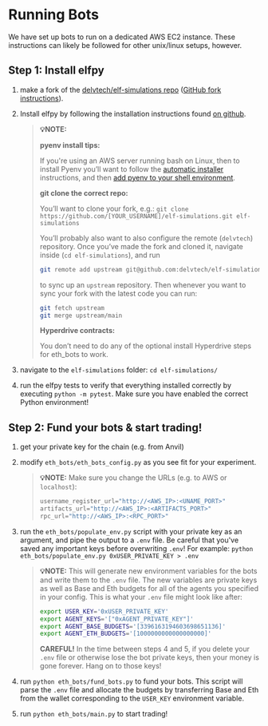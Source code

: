 # Running Bots

We have set up bots to run on a dedicated AWS EC2 instance.
These instructions can likely be followed for other unix/linux setups, however.

## Step 1: Install elfpy

1. make a fork of the [delvtech/elf-simulations repo](https://github.com/delvtech/elf-simulations) ([GitHub fork instructions](https://docs.github.com/en/get-started/quickstart/fork-a-repo?tool=webui&platform=mac)).

2. Install elfpy by following the installation instructions found [on github](https://github.com/delvtech/elf-simulations/blob/main/INSTALL.md).

    >**💡NOTE:**
    >
    >**pyenv install tips:**
    >
    >If you're using an AWS server running bash on Linux, then to install Pyenv you’ll want to follow the [automatic installer](https://github.com/pyenv/pyenv#automatic-installer) instructions, and then [add pyenv to your shell environment](https://github.com/pyenv/pyenv#set-up-your-shell-environment-for-pyenv).
    >
    >**git clone the correct repo:**
    >
    >You’ll want to clone your fork,
    >e.g.: `git clone https://github.com/[YOUR_USERNAME]/elf-simulations.git elf-simulations`
    >
    >You’ll probably also want to also configure the remote (`delvtech`) repository.
    >Once you’ve made the fork and cloned it, navigate inside (`cd elf-simulations`), and run
    >
    >```bash
    >git remote add upstream git@github.com:delvtech/elf-simulations.git
    >```
    >
    >to sync up an `upstream` repository.
    >Then whenever you want to sync your fork with the latest code you can run:
    >
    >```bash
    >git fetch upstream
    >git merge upstream/main
    >```
    >
    >**Hyperdrive contracts:**
    >
    >You don’t need to do any of the optional install Hyperdrive steps for eth_bots to work.
    >

3. navigate to the `elf-simulations` folder: `cd elf-simulations/`

4. run the elfpy tests to verify that everything installed correctly by executing `python -m pytest`. Make sure you have enabled the correct Python environment!

## Step 2: Fund your bots & start trading!

1. get your private key for the chain (e.g. from Anvil)
2. modify `eth_bots/eth_bots_config.py` as you see fit for your experiment.

    >**💡NOTE:**
    >Make sure you change the URLs (e.g. to AWS or `localhost`):
    >
    >```python
    >username_register_url="http://<AWS_IP>:<UNAME_PORT>"
    >artifacts_url="http://<AWS_IP>:<ARTIFACTS_PORT>"
    >rpc_url="http://<AWS_IP>:<RPC_PORT>"
    >```
    >

3. run the `eth_bots/populate_env.py` script with your private key as an argument, and pipe the output to a `.env` file.
Be careful that you've saved any important keys before overwriting `.env`!
For example: `python eth_bots/populate_env.py 0xUSER_PRIVATE_KEY > .env`

    >**💡NOTE:**
    >This will generate new environment variables for the bots and write them to the `.env` file.
    >The new variables are private keys as well as Base and Eth budgets for all of the agents you specified in your config.
    >This is what your `.env` file might look like after:
    >
    >```bash
    >export USER_KEY='0xUSER_PRIVATE_KEY'
    >export AGENT_KEYS='["0xAGENT_PRIVATE_KEY"]'
    >export AGENT_BASE_BUDGETS='[3396163194603698651136]'
    >export AGENT_ETH_BUDGETS='[1000000000000000000]'
    >```
    >
    >**CAREFUL!** In the time between steps 4 and 5, if you delete your `.env` file or otherwise lose the bot private keys, then your money is gone forever.
    >Hang on to those keys!
    >

4. run `python eth_bots/fund_bots.py` to fund your bots. This script will parse the `.env` file and allocate the budgets by transferring Base and Eth from the wallet corresponding to the `USER_KEY` environment variable.

5. run `python eth_bots/main.py` to start trading!
